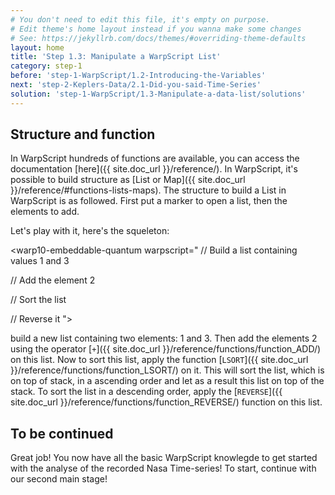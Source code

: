 ```yaml
---
# You don't need to edit this file, it's empty on purpose.
# Edit theme's home layout instead if you wanna make some changes
# See: https://jekyllrb.com/docs/themes/#overriding-theme-defaults
layout: home
title: 'Step 1.3: Manipulate a WarpScript List'
category: step-1
before: 'step-1-WarpScript/1.2-Introducing-the-Variables'
next: 'step-2-Keplers-Data/2.1-Did-you-said-Time-Series'
solution: 'step-1-WarpScript/1.3-Manipulate-a-data-list/solutions'
---
```


## Structure and function

In WarpScript hundreds of functions are available, you can access the documentation [here]({{ site.doc_url }}/reference/).
In WarpScript, it's possible to build structure as [List or Map]({{ site.doc_url }}/reference/#functions-lists-maps).
The structure to build a List in WarpScript is as followed. First put a marker to open a list, then the elements to add. 

<warp10-embeddable-quantum warpscript="
[ 'elem' 'elem2' ]
">
</warp10-embeddable-quantum>

Let's play with it, here's the squeleton:

<warp10-embeddable-quantum warpscript="
// Build a list containing values 1 and 3 


// Add the element 2


// Sort the list


// Reverse it
">
</warp10-embeddable-quantum>



 build a new list containing two elements: 1 and 3. Then add the elements 2 using the operator [`+`]({{ site.doc_url }}/reference/functions/function_ADD/) on this list. Now to sort this list, apply the function [`LSORT`]({{ site.doc_url }}/reference/functions/function_LSORT/) on it. This will sort the list, which is on top of stack, in a ascending order and let as a result this list on top of the stack. To sort the list in a descending order, apply the [`REVERSE`]({{ site.doc_url }}/reference/functions/function_REVERSE/) function on this list.

## To be continued

Great job! You now have all the basic WarpScript knowlegde to get started with the analyse of the recorded Nasa Time-series! To start, continue with our second main stage!

